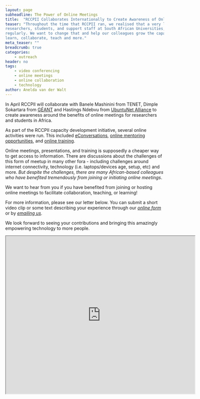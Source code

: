 ```yaml
---
layout: page
subheadline: The Power of Online Meetings
title:  "RCCPII Collaborates Internationally to Create Awareness of Online Meetings"
teaser: "Throughout the time that RCCPII ran, we realised that a very large percentage of
researchers, students, and support staff at South African Universities, is not using online meeting platforms 
regularly. We want to change that and help our colleagues grow the capacity to meet with anyone, from anywhere to 
learn, collaborate, teach and more."
meta_teaser: ""
breadcrumb: true
categories:
    - outreach
header: no
tags:
    - video conferencing
    - online meetings
    - online collaboration
    - technology
author: Anelda van der Walt
---
```


In April RCCPII will collaborate with Banele Mashinini from TENET, Dimple Sokartara from [GÉANT](https://www.geant.org/) and
Hastings Ndebvu from [UbuntuNet Alliance](https://ubuntunet.net/) to create awareness around the benefits of online meetings
for researchers and students in Africa.

As part of the RCCPII capacity development initiative, several online activities were run. This included 
[eConversations](https://tenet-rccpii.github.io/rccpii-2018/econversations/general/), 
[online mentoring opportunities](https://tenet-rccpii.github.io/rccpii-2018/mentorship/), and 
[online training](https://tenet-rccpii.github.io/rccpii-2018/carpentries/online-mentorship/). 

Online meetings, presentations, and training is supposedly a cheaper way to get access to information. There are discussions
about the challenges of this form of meetup in many other fora - including challenges around internet connectivity, 
technology (i.e. laptops/devices age, setup, etc) and more. _But despite the challenges, there are many African-based colleagues 
who have benefited tremendously from joining or initiating online meetings_.

We want to hear from you if you have benefited from joining or hosting online meetings to facilitate collaboration, teaching, or
learning!

For more information, please see our letter below. You can submit a short video clip or some text describing your experience
through our [_online form_](https://forms.gle/wEX28THsWy6mBSw7A) or by [_emailing us_](mailto:videoconferencing-academia).

We look forward to seeing your contributions and bringing this amazingly empowering technology to more people.

<iframe width=600 height=500 src="https://docs.google.com/document/d/e/2PACX-1vS8GX4LsyrEN2EYo2lahVRDoaE7smgQkBOXjIjmfVqwZJ529t_O41ZPLWLU65ChpFV1aE0qosNiQw2w/pub?embedded=true"></iframe>
